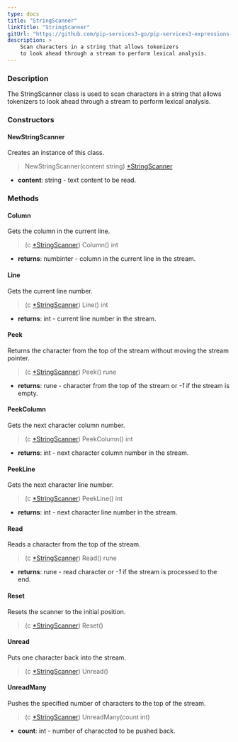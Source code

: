 ```yaml
---
type: docs
title: "StringScanner"
linkTitle: "StringScanner"
gitUrl: "https://github.com/pip-services3-go/pip-services3-expressions-go"
description: > 
    Scan characters in a string that allows tokenizers
    to look ahead through a stream to perform lexical analysis.
---
```


### Description

The StringScanner class is used to scan characters in a string that allows tokenizers to look ahead through a stream to perform lexical analysis.

### Constructors

#### NewStringScanner

Creates an instance of this class.

> NewStringScanner(content string) [*StringScanner]()

- **content**: string - text content to be read.

### Methods

#### Column
Gets the column in the current line.

> (c [*StringScanner]()) Column() int

- **returns**: numbinter - column in the current line in the stream.

#### Line
Gets the current line number.

> (c [*StringScanner]()) Line() int

- **returns**: int - current line number in the stream.


#### Peek
Returns the character from the top of the stream without moving the stream pointer.

> (c [*StringScanner]()) Peek() rune

- **returns**: rune - character from the top of the stream or *-1* if the stream is empty.


#### PeekColumn
Gets the next character column number.

> (c [*StringScanner]()) PeekColumn() int

- **returns**: int - next character column number in the stream.


#### PeekLine
Gets the next character line number.

> (c [*StringScanner]()) PeekLine() int

- **returns**: int - next character line number in the stream.

#### Read
Reads a character from the top of the stream.

> (c [*StringScanner]()) Read() rune

- **returns**: rune - read character or *-1* if the stream is processed to the end.

#### Reset
Resets the scanner to the initial position.

> (c [*StringScanner]()) Reset()


#### Unread
Puts one character back into the stream.

> (c [*StringScanner]()) Unread()

#### UnreadMany
Pushes the specified number of characters to the top of the stream.
> (c [*StringScanner]()) UnreadMany(count int)

- **count**: int - number of characcted to be pushed back.
